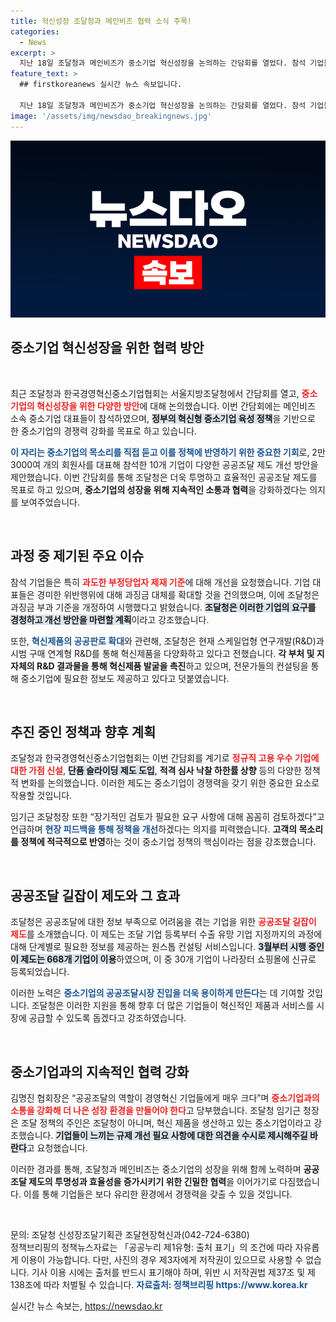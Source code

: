 ```yaml
---
title: 혁신성장 조달청과 메인비즈 협력 소식 주목!
categories:
  - News
excerpt: >
  지난 18일 조달청과 메인비즈가 중소기업 혁신성장을 논의하는 간담회를 열었다. 참석 기업들은 공공조달 제도 개선과 혁신제품 확대 방안을 제시하며, 조달청은 소통과 협력을 통해 중소기업의 성장을 지원하겠다고 밝혔다.
feature_text: >
  ## firstkoreanews 실시간 뉴스 속보입니다.

  지난 18일 조달청과 메인비즈가 중소기업 혁신성장을 논의하는 간담회를 열었다. 참석 기업들은 공공조달 제도 개선과 혁신제품 확대 방안을 제시하며, 조달청은 소통과 협력을 통해 중소기업의 성장을 지원하겠다고 밝혔다.
image: '/assets/img/newsdao_breakingnews.jpg'
---
```


<p><img src="/assets/img/newsdao_breakingnews.jpg" alt="firstkoreanews 속보" /></p>

<h2 data-ke-size="size26">중소기업 혁신성장을 위한 협력 방안</h2>

<p data-ke-size="size16">&nbsp;</p>

<p>최근 조달청과 한국경영혁신중소기업협회는 서울지방조달청에서 간담회를 열고, <b><span style="color: #ee2323;">중소기업의 혁신성장을 위한 다양한 방안</span></b>에 대해 논의했습니다. 이번 간담회에는 메인비즈 소속 중소기업 대표들이 참석하였으며, <b><span style="background-color: #21538527;">정부의 혁신형 중소기업 육성 정책</span></b>을 기반으로 한 중소기업의 경쟁력 강화를 목표로 하고 있습니다. </p>

<p><b><span style="color: #1a5490;">이 자리는 중소기업의 목소리를 직접 듣고 이를 정책에 반영하기 위한 중요한 기회</span></b>로, 2만 3000여 개의 회원사를 대표해 참석한 10개 기업이 다양한 공공조달 제도 개선 방안을 제안했습니다. 이번 간담회를 통해 조달청은 더욱 투명하고 효율적인 공공조달 제도를 목표로 하고 있으며, <b>중소기업의 성장을 위해 지속적인 소통과 협력</b>을 강화하겠다는 의지를 보여주었습니다.</p>

<p data-ke-size="size16">&nbsp;</p>

<h2 data-ke-size="size26">과정 중 제기된 주요 이슈</h2>

<p>참석 기업들은 특히 <b><span style="color: #ee2323;">과도한 부정당업자 제재 기준</span></b>에 대해 개선을 요청했습니다. 기업 대표들은 경미한 위반행위에 대해 과징금 대체를 확대할 것을 건의했으며, 이에 조달청은 과징금 부과 기준을 개정하여 시행했다고 밝혔습니다. <b><span style="background-color: #21538527;">조달청은 이러한 기업의 요구를 경청하고 개선 방안을 마련할 계획</span></b>이라고 강조했습니다.</p>

<p>또한, <b><span style="color: #1a5490;">혁신제품의 공공판로 확대</span></b>와 관련해, 조달청은 현재 스케일업형 연구개발(R&amp;D)과 시범 구매 연계형 R&amp;D를 통해 혁신제품을 다양화하고 있다고 전했습니다. <b>각 부처 및 지자체의 R&amp;D 결과물을 통해 혁신제품 발굴을 촉진</b>하고 있으며, 전문가들의 컨설팅을 통해 중소기업에 필요한 정보도 제공하고 있다고 덧붙였습니다.</p>

<p data-ke-size="size16">&nbsp;</p>

<h2 data-ke-size="size26">추진 중인 정책과 향후 계획</h2>

<p>조달청과 한국경영혁신중소기업협회는 이번 간담회를 계기로 <b><span style="color: #ee2323;">정규직 고용 우수 기업에 대한 가점 신설</span></b>, <b><span style="background-color: #21538527;">단품 슬라이딩 제도 도입</span></b>, <b>적격 심사 낙찰 하한률 상향</b> 등의 다양한 정책적 변화를 논의했습니다. 이러한 제도는 중소기업이 경쟁력을 갖기 위한 중요한 요소로 작용할 것입니다.</p>

<p>임기근 조달청장 또한 “장기적인 검토가 필요한 요구 사항에 대해 꼼꼼히 검토하겠다”고 언급하며 <b><span style="color: #1a5490;">현장 피드백을 통해 정책을 개선</span></b>하겠다는 의지를 피력했습니다. <b>고객의 목소리를 정책에 적극적으로 반영</b>하는 것이 중소기업 정책의 핵심이라는 점을 강조했습니다.</p>

<p data-ke-size="size16">&nbsp;</p>

<h2 data-ke-size="size26">공공조달 길잡이 제도와 그 효과</h2>

<p>조달청은 공공조달에 대한 정보 부족으로 어려움을 겪는 기업을 위한 <b><span style="color: #ee2323;">공공조달 길잡이 제도</span></b>를 소개했습니다. 이 제도는 조달 기업 등록부터 수출 유망 기업 지정까지의 과정에 대해 단계별로 필요한 정보를 제공하는 원스톱 컨설팅 서비스입니다. <b><span style="background-color: #21538527;">3월부터 시행 중인 이 제도는 668개 기업이 이용</span></b>하였으며, 이 중 30개 기업이 나라장터 쇼핑몰에 신규로 등록되었습니다. </p>

<p>이러한 노력은 <b><span style="color: #1a5490;">중소기업의 공공조달시장 진입을 더욱 용이하게 만든다</span></b>는 데 기여할 것입니다. 조달청은 이러한 지원을 통해 향후 더 많은 기업들이 혁신적인 제품과 서비스를 시장에 공급할 수 있도록 돕겠다고 강조하였습니다.</p>

<p data-ke-size="size16">&nbsp;</p>

<h2 data-ke-size="size26">중소기업과의 지속적인 협력 강화</h2>

<p>김명진 협회장은 “공공조달의 역할이 경영혁신 기업들에게 매우 크다”며 <b><span style="color: #ee2323;">중소기업과의 소통을 강화해 더 나은 성장 환경을 만들어야 한다</span></b>고 당부했습니다. 조달청 임기근 청장은 조달 정책의 주인은 조달청이 아니며, 혁신 제품을 생산하고 있는 중소기업이라고 강조했습니다. <b><span style="background-color: #21538527;">기업들이 느끼는 규제 개선 필요 사항에 대한 의견을 수시로 제시해주길 바란다</span></b>고 요청했습니다.</p>

<p>이러한 경과를 통해, 조달청과 메인비즈는 중소기업의 성장을 위해 함께 노력하며 <b>공공조달 제도의 투명성과 효율성을 증가시키기 위한 긴밀한 협력</b>을 이어가기로 다짐했습니다. 이를 통해 기업들은 보다 유리한 환경에서 경쟁력을 갖출 수 있을 것입니다. </p>

<p data-ke-size="size16">&nbsp;</p>

<p>문의: 조달청 신성장조달기획관 조달현장혁신과(042-724-6380)<br />
정책브리핑의 정책뉴스자료는 「공공누리 제1유형: 출처 표기」의 조건에 따라 자유롭게 이용이 가능합니다. 다만, 사진의 경우 제3자에게 저작권이 있으므로 사용할 수 없습니다. 기사 이용 시에는 출처를 반드시 표기해야 하며, 위반 시 저작권법 제37조 및 제138조에 따라 처벌될 수 있습니다. <b><span style="color: #1a5490;">자료출처: 정책브리핑 https://www.korea.kr</span></b></p>
실시간 뉴스 속보는, <a href="https://newsdao.kr" rel="dofollow">https://newsdao.kr</a>


